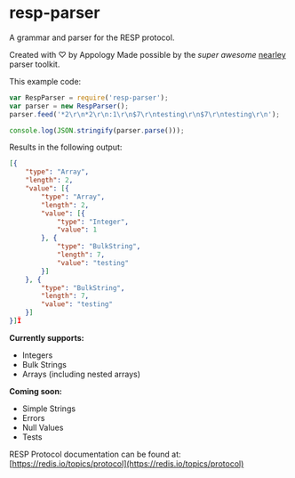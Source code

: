 # resp-parser
A grammar and parser for the RESP protocol.

Created with ♡ by Appology
Made possible by the *super awesome* [nearley](https://nearley.js.org/) parser toolkit.

This example code:
```javascript
var RespParser = require('resp-parser');
var parser = new RespParser();
parser.feed('*2\r\n*2\r\n:1\r\n$7\r\ntesting\r\n$7\r\ntesting\r\n');

console.log(JSON.stringify(parser.parse()));
```

Results in the following output:
```json
[{
    "type": "Array",
    "length": 2,
    "value": [{
        "type": "Array",
        "length": 2,
        "value": [{
            "type": "Integer",
            "value": 1
        }, {
            "type": "BulkString",
            "length": 7,
            "value": "testing"
        }]
    }, {
        "type": "BulkString",
        "length": 7,
        "value": "testing"
    }]
}]Ï
```

**Currently supports:**
- Integers
- Bulk Strings
- Arrays (including nested arrays)

**Coming soon:**
- Simple Strings
- Errors
- Null Values
- Tests

RESP Protocol documentation can be found at:
[https://redis.io/topics/protocol](https://redis.io/topics/protocol)

